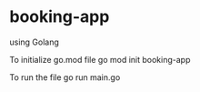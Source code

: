 # booking-app
using Golang 

To initialize go.mod file 
go mod init booking-app

To run the file 
go run main.go
